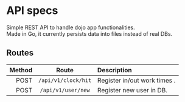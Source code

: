 # API specs
Simple REST API to handle dojo app functionalities.  
Made in Go, it currently persists data into files instead of real DBs.

## Routes
| Method | Route | Description
|-------:|:-----:|:-----------
| POST | `/api/v1/clock/hit` | Register in/out work times .
| POST | `/api/v1/user/new`  | Register new user in DB.
